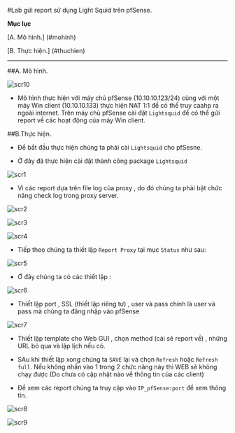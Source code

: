 #Lab gửi report sử dụng Light Squid trên pfSense.

**Mục lục**

[A. Mô hình.] (#mohinh)

[B. Thực hiện.] (#thuchien)

****

<a name=mohinh></a>
##A. Mô hình.

![scr10](http://i.imgur.com/CCMsXuD.png)

- Mô hình thực hiện với máy chủ pfSense (10.10.10.123/24) cùng với một máy Win client (10.10.10.133) thực hiện NAT 1:1 để
có thể truy caahp ra ngoài internet. Trên máy chủ pfSense cài đặt `Lightsquid` để có thể gửi report về các hoạt động của máy
Win client.

<a name=thuchien></a>
##B.Thực hiện.

- Để bắt đầu thực hiện chúng ta phải cài `Lightsquid` cho pfSesne.

- Ở đây đã thực hiện cài đặt thành công package `Lightsquid`

![scr1](http://i.imgur.com/jobphxU.png)

- Vì các report dựa trên file log của proxy , do đó chúng ta phải bật chức năng check log trong proxy server.

![scr2](http://i.imgur.com/I5hkPY9.png)

![scr3](http://i.imgur.com/P3m8lP0.png)

![scr4](http://i.imgur.com/9TlokVm.png)

- Tiếp theo chúng ta thiết lập `Report Proxy` tại mục `Status` như sau:

![scr5](http://i.imgur.com/KR4DuCF.png)

- Ở đây chúng ta có các thiết lập :

![scr6](http://i.imgur.com/sRbvryy.png)

- Thiết lập port , SSL (thiết lập riêng tư) , user và pass chính là user và pass mà chúng ta đăng nhập vào pfSense

![scr7](http://i.imgur.com/eDuHQ3W.png)

- Thiết lập template cho Web GUI , chọn method (cái sẽ report về) , những URL bỏ qua và lập lịch nếu có.

- SAu khi thiết lập xong chúng ta `SAVE` lại và chọn `Refresh` hoặc `Refresh full`. Nếu không nhấn vào 1 trong 2 chức năng này
thì WEB sẽ không chạy được (Do chưa có cập nhật nào về thông tin của các client)

- Để xem các report chúng ta truy cập vào `IP_pfSense:port` để xem thông tin.

![scr8](http://i.imgur.com/bCTaCwr.png)

![scr9](http://i.imgur.com/M1eyi9E.png)